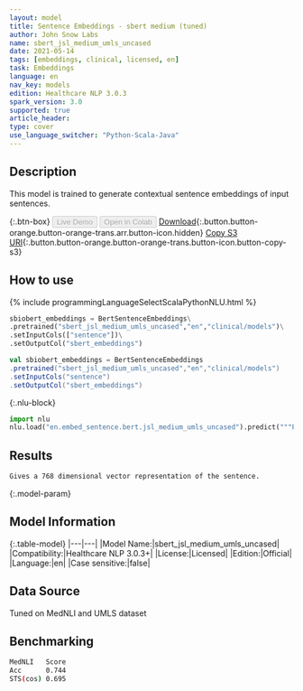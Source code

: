 ```yaml
---
layout: model
title: Sentence Embeddings - sbert medium (tuned)
author: John Snow Labs
name: sbert_jsl_medium_umls_uncased
date: 2021-05-14
tags: [embeddings, clinical, licensed, en]
task: Embeddings
language: en
nav_key: models
edition: Healthcare NLP 3.0.3
spark_version: 3.0
supported: true
article_header:
type: cover
use_language_switcher: "Python-Scala-Java"
---
```



## Description


This model is trained to generate contextual sentence embeddings of input sentences.


{:.btn-box}
<button class="button button-orange" disabled>Live Demo</button>
<button class="button button-orange" disabled>Open in Colab</button>
[Download](https://s3.amazonaws.com/auxdata.johnsnowlabs.com/clinical/models/sbert_jsl_medium_umls_uncased_en_3.0.3_2.4_1621017148548.zip){:.button.button-orange.button-orange-trans.arr.button-icon.hidden}
[Copy S3 URI](s3://auxdata.johnsnowlabs.com/clinical/models/sbert_jsl_medium_umls_uncased_en_3.0.3_2.4_1621017148548.zip){:.button.button-orange.button-orange-trans.button-icon.button-copy-s3}


## How to use






<div class="tabs-box" markdown="1">
{% include programmingLanguageSelectScalaPythonNLU.html %}

```python
sbiobert_embeddings = BertSentenceEmbeddings\
.pretrained("sbert_jsl_medium_umls_uncased","en","clinical/models")\
.setInputCols(["sentence"])\
.setOutputCol("sbert_embeddings")
```
```scala
val sbiobert_embeddings = BertSentenceEmbeddings
.pretrained("sbert_jsl_medium_umls_uncased","en","clinical/models")
.setInputCols("sentence")
.setOutputCol("sbert_embeddings")
```


{:.nlu-block}
```python
import nlu
nlu.load("en.embed_sentence.bert.jsl_medium_umls_uncased").predict("""Put your text here.""")
```

</div>


## Results


```bash
Gives a 768 dimensional vector representation of the sentence.
```


{:.model-param}
## Model Information


{:.table-model}
|---|---|
|Model Name:|sbert_jsl_medium_umls_uncased|
|Compatibility:|Healthcare NLP 3.0.3+|
|License:|Licensed|
|Edition:|Official|
|Language:|en|
|Case sensitive:|false|


## Data Source


Tuned on MedNLI and UMLS dataset


## Benchmarking


```bash
MedNLI   Score
Acc      0.744 
STS(cos) 0.695
```
<!--stackedit_data:
eyJoaXN0b3J5IjpbMjEzMTc1NjQ2MywxMDk0NTc3MjIxXX0=
-->
